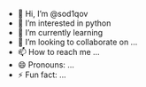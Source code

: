 - 👋 Hi, I’m @sod1qov
- 👀 I’m interested in python
- 🌱 I’m currently learning 
- 💞️ I’m looking to collaborate on ...
- 📫 How to reach me ...
- 😄 Pronouns: ...
- ⚡ Fun fact: ...

<!---
sod1qow/sod1qow is a ✨ special ✨ repository because its `README.md` (this file) appears on your GitHub profile.
You can click the Preview link to take a look at your changes.
--->
